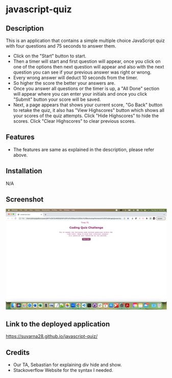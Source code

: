 # javascript-quiz

## Description 

This is an application that contains a simple multiple choice JavaScript quiz with four questions and 75 seconds to answer them. 

* Click on the "Start" button to start.
* Then a timer will start and first question will appear, once you click on one of the options then next question will appear and also with the next question you can see if your previous answer was right or wrong.
* Every wrong answer will deduct 10 seconds from the timer.
* So higher the score the better your answers are. 
* Once you answer all questions or the timer is up, a "All Done" section will appear where you can enter your initials and once you click "Submit" button your score will be saved.
* Next, a page appears that shows your current score, "Go Back" button to retake the quiz, it also has "View Highscores" button which shows all your scores of the quiz attempts. Click "Hide Highscores" to hide the scores. Click "Clear Highscores" to clear previous scores. 

## Features

* The features are same as explained in the description, please refer above.

## Installation

N/A

## Screenshot

![Main Webpage](./screenshot/screenshot.png)

## Link to the deployed application

https://suvarna28.github.io/javascript-quiz/

## Credits

* Our TA, Sebastian for explaining div hide and show.
* Stackoverflow Website for the syntax I needed. 


